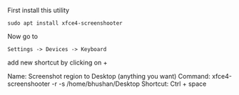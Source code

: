First install this utility

`sudo apt install xfce4-screenshooter`

Now go to

`Settings -> Devices -> Keyboard`

add new shortcut by clicking on +

Name: Screenshot region to Desktop (anything you want)
Command: xfce4-screenshooter -r -s /home/bhushan/Desktop
Shortcut: Ctrl + space
